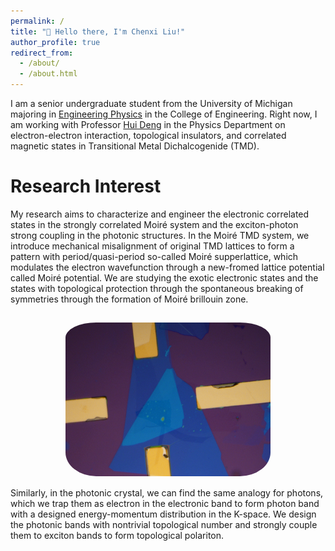 ```yaml
---
permalink: /
title: "👋 Hello there, I'm Chenxi Liu!"
author_profile: true
redirect_from: 
  - /about/
  - /about.html
---
```


I am a senior undergraduate student from the University of Michigan majoring in [Engineering Physics](https://ners.engin.umich.edu/) in the College of Engineering. Right now, I am working with Professor [Hui Deng](https://sites.lsa.umich.edu/deng-lab/) in the Physics Department on electron-electron interaction, topological insulators, and correlated magnetic states in Transitional Metal Dichalcogenide (TMD). 

Research Interest
======
My research aims to characterize and engineer the electronic correlated states in the strongly correlated Moiré system and the exciton-photon strong coupling in the photonic structures. 
In the Moiré TMD system, we introduce mechanical misalignment of original TMD lattices to form a pattern with period/quasi-period so-called Moiré supperlattice, which modulates the electron wavefunction through a new-fromed lattice potential called Moiré potential. We are studying the exotic electronic states and the states with topological protection through the spontaneous breaking of symmetries through the formation of Moiré brillouin zone. 
<center>
<img src="images/100x.png"
     alt="Dual Gate Electrical Sample"
     style="text-align:center; width:65%; border-radius:15%; padding-top:15px; padding-bottom:1px" />
</center>

Similarly, in the photonic crystal, we can find the same analogy for photons, which we trap them as electron in the electronic band to form photon band with a designed energy-momentum distribution in the K-space. We design the photonic bands with nontrivial topological number and strongly couple them to exciton bands to form topological polariton. 


















